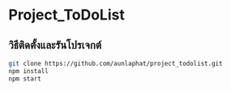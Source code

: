 # Project_ToDoList
## วิธีติดตั้งและรันโปรเจกต์

```bash
git clone https://github.com/aunlaphat/project_todolist.git
npm install
npm start
```
